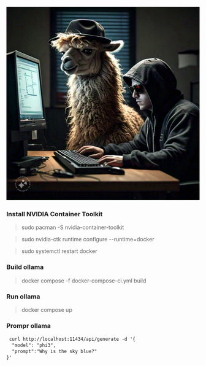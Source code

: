 
![Image](ollama-s6.jpeg)

### Install NVIDIA Container Toolkit
> sudo pacman -S nvidia-container-toolkit 

> sudo nvidia-ctk runtime configure --runtime=docker 

> sudo systemctl restart docker



### Build ollama

> docker compose -f docker-compose-ci.yml build


### Run ollama

> docker compose up


### Prompr ollama

```
 curl http://localhost:11434/api/generate -d '{
  "model": "phi3",
  "prompt":"Why is the sky blue?"
}'
```
